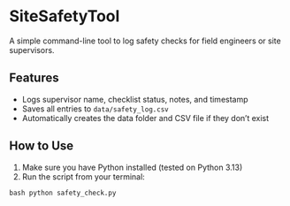 # SiteSafetyTool

A simple command-line tool to log safety checks for field engineers or site supervisors.

## Features
- Logs supervisor name, checklist status, notes, and timestamp
- Saves all entries to `data/safety_log.csv`
- Automatically creates the data folder and CSV file if they don’t exist

## How to Use

1. Make sure you have Python installed (tested on Python 3.13)
2. Run the script from your terminal:

```bash python safety_check.py```
